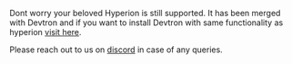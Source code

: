 Dont worry your beloved Hyperion is still supported. It has been merged with Devtron and if you want to install Devtron with same functionality as hyperion [visit here](../setup/install/install-devtron.md).

Please reach out to us on [discord](https://discord.devtron.ai/) in case of any queries.